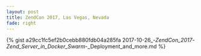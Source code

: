 ```yaml
---
layout: post
title: ZendCon 2017, Las Vegas, Nevada
fade: right
---
```

{% gist a29cc1fc5ef2b0cebb880fdb04a285fa 2017-10-26_-_ZendCon_2017_-_Zend_Server_in_Docker_Swarm_-_Deployment_and_more.md %}
